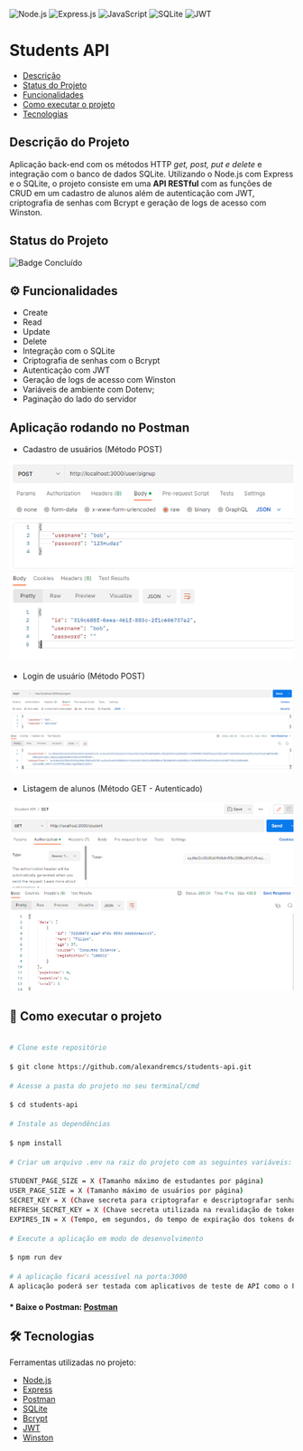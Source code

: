 ![Node.js](https://img.shields.io/badge/Node.js-43853D?style=for-the-badge&logo=node.js&logoColor=white) ![Express.js](https://img.shields.io/badge/Express.js-404D59?style=for-the-badge) ![JavaScript](https://img.shields.io/badge/javascript-%23323330.svg?style=for-the-badge&logo=javascript&logoColor=%23F7DF1E) ![SQLite](https://img.shields.io/badge/sqlite-%2307405e.svg?style=for-the-badge&logo=sqlite&logoColor=white) ![JWT](https://img.shields.io/badge/JWT-000000?style=for-the-badge&logo=JSON%20web%20tokens&logoColor=white)

#  Students API
- [Descrição](#descrição-do-projeto)
- [Status do Projeto](#status-do-projeto)
- [Funcionalidades](#⚙️-funcionalidades)
- [Como executar o projeto](#🚀-como-executar-o-projeto)
- [Tecnologias](#🛠-tecnologias)

##  Descrição do Projeto

Aplicação back-end com os métodos HTTP *get, post, put e delete* e integração com o banco de dados SQLite. Utilizando o Node.js com Express e o SQLite, o projeto consiste em uma **API RESTful** com as funções de CRUD em um cadastro de alunos além de autenticação com JWT, criptografia de senhas com Bcrypt e geração de logs de acesso com Winston.

##  Status do Projeto

![Badge Concluído](http://img.shields.io/static/v1?label=STATUS&message=CONCLUÍDO&color=green&style=for-the-badge)

##  ⚙️ Funcionalidades
- Create
- Read
- Update
- Delete
- Integração com o SQLite
- Criptografia de senhas com o Bcrypt
- Autenticação com JWT
- Geração de logs de acesso com Winston
- Variáveis de ambiente com Dotenv;
- Paginação do lado do servidor

## Aplicação rodando no Postman
- Cadastro de usuários (Método POST)

![Print1](https://raw.githubusercontent.com/alexandremcs/students-api/main/assets/images/print1.png)

- Login de usuário (Método POST)

![Print2](https://raw.githubusercontent.com/alexandremcs/students-api/main/assets/images/print2.png)

- Listagem de alunos (Método GET - Autenticado)

![Print3](https://raw.githubusercontent.com/alexandremcs/students-api/main/assets/images/print3.png)

##  🚀 Como executar o projeto

```bash

# Clone este repositório

$ git clone https://github.com/alexandremcs/students-api.git

# Acesse a pasta do projeto no seu terminal/cmd

$ cd students-api

# Instale as dependências

$ npm install

# Criar um arquivo .env na raiz do projeto com as seguintes variáveis:

STUDENT_PAGE_SIZE = X (Tamanho máximo de estudantes por página)
USER_PAGE_SIZE = X (Tamanho máximo de usuários por página)
SECRET_KEY = X (Chave secreta para criptografar e descriptografar senhas)
REFRESH_SECRET_KEY = X (Chave secreta utilizada na revalidação de tokens)
EXPIRES_IN = X (Tempo, em segundos, do tempo de expiração dos tokens de acesso)

# Execute a aplicação em modo de desenvolvimento

$ npm run dev

# A aplicação ficará acessível na porta:3000
A aplicação poderá ser testada com aplicativos de teste de API como o Postman (link abaixo).

```
#### * Baixe o Postman:  [ Postman ](https://www.postman.com/)

##  🛠 Tecnologias

Ferramentas utilizadas no projeto:

- [Node.js](https://nodejs.org/)
- [Express](https://expressjs.com/)
- [Postman](https://www.postman.com/)
- [SQLite](https://www.sqlite.org/index.html)
- [Bcrypt](https://www.npmjs.com/package/bcrypt)
- [JWT](https://jwt.io/)
- [Winston](https://www.npmjs.com/package/winston)
